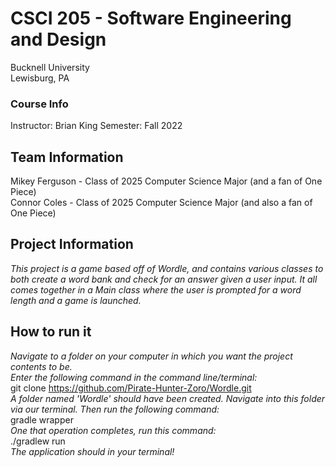 # CSCI 205 - Software Engineering and Design
Bucknell University <br />
Lewisburg, PA

### Course Info
Instructor: Brian King
Semester: Fall 2022

## Team Information
Mikey Ferguson - Class of 2025 Computer Science Major (and a fan of One Piece) <br />
Connor Coles - Class of 2025 Computer Science Major (and also a fan of One Piece)

## Project Information
*This project is a game based off of Wordle, and contains various classes to both create a word bank and check for an answer given a user input. It all comes together in a Main class where the user is prompted for a word length and a game is launched.*

## How to run it
*Navigate to a folder on your computer in which you want the project contents to be.<br>
Enter the following command in the command line/terminal:<br>*
git clone https://github.com/Pirate-Hunter-Zoro/Wordle.git <br>
*A folder named 'Wordle' should have been created. Navigate into this folder via our terminal. Then run the following command:<br>*
gradle wrapper <br>
*One that operation completes, run this command:<br>*
./gradlew run <br>
*The application should in your terminal!*